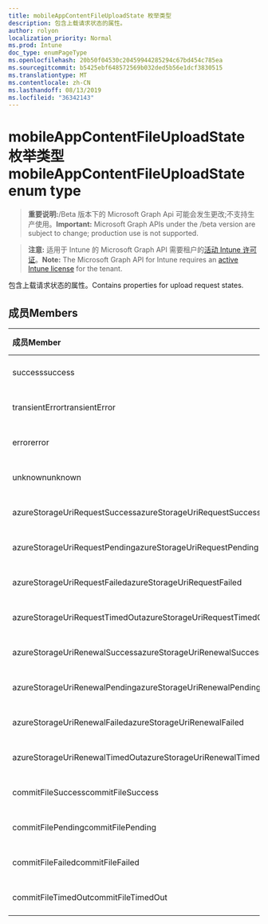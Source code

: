 ```yaml
---
title: mobileAppContentFileUploadState 枚举类型
description: 包含上载请求状态的属性。
author: rolyon
localization_priority: Normal
ms.prod: Intune
doc_type: enumPageType
ms.openlocfilehash: 20b50f04530c20459944285294c67bd454c785ea
ms.sourcegitcommit: b5425ebf648572569b032ded5b56e1dcf3830515
ms.translationtype: MT
ms.contentlocale: zh-CN
ms.lasthandoff: 08/13/2019
ms.locfileid: "36342143"
---
```

# <a name="mobileappcontentfileuploadstate-enum-type"></a><span data-ttu-id="ae7be-103">mobileAppContentFileUploadState 枚举类型</span><span class="sxs-lookup"><span data-stu-id="ae7be-103">mobileAppContentFileUploadState enum type</span></span>

> <span data-ttu-id="ae7be-104">**重要说明:**/Beta 版本下的 Microsoft Graph Api 可能会发生更改;不支持生产使用。</span><span class="sxs-lookup"><span data-stu-id="ae7be-104">**Important:** Microsoft Graph APIs under the /beta version are subject to change; production use is not supported.</span></span>

> <span data-ttu-id="ae7be-105">**注意:** 适用于 Intune 的 Microsoft Graph API 需要租户的[活动 Intune 许可证](https://go.microsoft.com/fwlink/?linkid=839381)。</span><span class="sxs-lookup"><span data-stu-id="ae7be-105">**Note:** The Microsoft Graph API for Intune requires an [active Intune license](https://go.microsoft.com/fwlink/?linkid=839381) for the tenant.</span></span>

<span data-ttu-id="ae7be-106">包含上载请求状态的属性。</span><span class="sxs-lookup"><span data-stu-id="ae7be-106">Contains properties for upload request states.</span></span>

## <a name="members"></a><span data-ttu-id="ae7be-107">成员</span><span class="sxs-lookup"><span data-stu-id="ae7be-107">Members</span></span>
|<span data-ttu-id="ae7be-108">成员</span><span class="sxs-lookup"><span data-stu-id="ae7be-108">Member</span></span>|<span data-ttu-id="ae7be-109">值</span><span class="sxs-lookup"><span data-stu-id="ae7be-109">Value</span></span>|<span data-ttu-id="ae7be-110">说明</span><span class="sxs-lookup"><span data-stu-id="ae7be-110">Description</span></span>|
|:---|:---|:---|
|<span data-ttu-id="ae7be-111">success</span><span class="sxs-lookup"><span data-stu-id="ae7be-111">success</span></span>|<span data-ttu-id="ae7be-112">0</span><span class="sxs-lookup"><span data-stu-id="ae7be-112">0</span></span>|<span data-ttu-id="ae7be-113">尚未记录</span><span class="sxs-lookup"><span data-stu-id="ae7be-113">Not yet documented</span></span>|
|<span data-ttu-id="ae7be-114">transientError</span><span class="sxs-lookup"><span data-stu-id="ae7be-114">transientError</span></span>|<span data-ttu-id="ae7be-115">1</span><span class="sxs-lookup"><span data-stu-id="ae7be-115">1</span></span>|<span data-ttu-id="ae7be-116">尚未记录</span><span class="sxs-lookup"><span data-stu-id="ae7be-116">Not yet documented</span></span>|
|<span data-ttu-id="ae7be-117">error</span><span class="sxs-lookup"><span data-stu-id="ae7be-117">error</span></span>|<span data-ttu-id="ae7be-118">双面</span><span class="sxs-lookup"><span data-stu-id="ae7be-118">2</span></span>|<span data-ttu-id="ae7be-119">尚未记录</span><span class="sxs-lookup"><span data-stu-id="ae7be-119">Not yet documented</span></span>|
|<span data-ttu-id="ae7be-120">unknown</span><span class="sxs-lookup"><span data-stu-id="ae7be-120">unknown</span></span>|<span data-ttu-id="ae7be-121">第三章</span><span class="sxs-lookup"><span data-stu-id="ae7be-121">3</span></span>|<span data-ttu-id="ae7be-122">尚未记录</span><span class="sxs-lookup"><span data-stu-id="ae7be-122">Not yet documented</span></span>|
|<span data-ttu-id="ae7be-123">azureStorageUriRequestSuccess</span><span class="sxs-lookup"><span data-stu-id="ae7be-123">azureStorageUriRequestSuccess</span></span>|<span data-ttu-id="ae7be-124">100</span><span class="sxs-lookup"><span data-stu-id="ae7be-124">100</span></span>|<span data-ttu-id="ae7be-125">尚未记录</span><span class="sxs-lookup"><span data-stu-id="ae7be-125">Not yet documented</span></span>|
|<span data-ttu-id="ae7be-126">azureStorageUriRequestPending</span><span class="sxs-lookup"><span data-stu-id="ae7be-126">azureStorageUriRequestPending</span></span>|<span data-ttu-id="ae7be-127">101</span><span class="sxs-lookup"><span data-stu-id="ae7be-127">101</span></span>|<span data-ttu-id="ae7be-128">尚未记录</span><span class="sxs-lookup"><span data-stu-id="ae7be-128">Not yet documented</span></span>|
|<span data-ttu-id="ae7be-129">azureStorageUriRequestFailed</span><span class="sxs-lookup"><span data-stu-id="ae7be-129">azureStorageUriRequestFailed</span></span>|<span data-ttu-id="ae7be-130">102</span><span class="sxs-lookup"><span data-stu-id="ae7be-130">102</span></span>|<span data-ttu-id="ae7be-131">尚未记录</span><span class="sxs-lookup"><span data-stu-id="ae7be-131">Not yet documented</span></span>|
|<span data-ttu-id="ae7be-132">azureStorageUriRequestTimedOut</span><span class="sxs-lookup"><span data-stu-id="ae7be-132">azureStorageUriRequestTimedOut</span></span>|<span data-ttu-id="ae7be-133">103</span><span class="sxs-lookup"><span data-stu-id="ae7be-133">103</span></span>|<span data-ttu-id="ae7be-134">尚未记录</span><span class="sxs-lookup"><span data-stu-id="ae7be-134">Not yet documented</span></span>|
|<span data-ttu-id="ae7be-135">azureStorageUriRenewalSuccess</span><span class="sxs-lookup"><span data-stu-id="ae7be-135">azureStorageUriRenewalSuccess</span></span>|<span data-ttu-id="ae7be-136">200</span><span class="sxs-lookup"><span data-stu-id="ae7be-136">200</span></span>|<span data-ttu-id="ae7be-137">尚未记录</span><span class="sxs-lookup"><span data-stu-id="ae7be-137">Not yet documented</span></span>|
|<span data-ttu-id="ae7be-138">azureStorageUriRenewalPending</span><span class="sxs-lookup"><span data-stu-id="ae7be-138">azureStorageUriRenewalPending</span></span>|<span data-ttu-id="ae7be-139">201</span><span class="sxs-lookup"><span data-stu-id="ae7be-139">201</span></span>|<span data-ttu-id="ae7be-140">尚未记录</span><span class="sxs-lookup"><span data-stu-id="ae7be-140">Not yet documented</span></span>|
|<span data-ttu-id="ae7be-141">azureStorageUriRenewalFailed</span><span class="sxs-lookup"><span data-stu-id="ae7be-141">azureStorageUriRenewalFailed</span></span>|<span data-ttu-id="ae7be-142">202</span><span class="sxs-lookup"><span data-stu-id="ae7be-142">202</span></span>|<span data-ttu-id="ae7be-143">尚未记录</span><span class="sxs-lookup"><span data-stu-id="ae7be-143">Not yet documented</span></span>|
|<span data-ttu-id="ae7be-144">azureStorageUriRenewalTimedOut</span><span class="sxs-lookup"><span data-stu-id="ae7be-144">azureStorageUriRenewalTimedOut</span></span>|<span data-ttu-id="ae7be-145">203</span><span class="sxs-lookup"><span data-stu-id="ae7be-145">203</span></span>|<span data-ttu-id="ae7be-146">尚未记录</span><span class="sxs-lookup"><span data-stu-id="ae7be-146">Not yet documented</span></span>|
|<span data-ttu-id="ae7be-147">commitFileSuccess</span><span class="sxs-lookup"><span data-stu-id="ae7be-147">commitFileSuccess</span></span>|<span data-ttu-id="ae7be-148">300</span><span class="sxs-lookup"><span data-stu-id="ae7be-148">300</span></span>|<span data-ttu-id="ae7be-149">尚未记录</span><span class="sxs-lookup"><span data-stu-id="ae7be-149">Not yet documented</span></span>|
|<span data-ttu-id="ae7be-150">commitFilePending</span><span class="sxs-lookup"><span data-stu-id="ae7be-150">commitFilePending</span></span>|<span data-ttu-id="ae7be-151">301</span><span class="sxs-lookup"><span data-stu-id="ae7be-151">301</span></span>|<span data-ttu-id="ae7be-152">尚未记录</span><span class="sxs-lookup"><span data-stu-id="ae7be-152">Not yet documented</span></span>|
|<span data-ttu-id="ae7be-153">commitFileFailed</span><span class="sxs-lookup"><span data-stu-id="ae7be-153">commitFileFailed</span></span>|<span data-ttu-id="ae7be-154">302</span><span class="sxs-lookup"><span data-stu-id="ae7be-154">302</span></span>|<span data-ttu-id="ae7be-155">尚未记录</span><span class="sxs-lookup"><span data-stu-id="ae7be-155">Not yet documented</span></span>|
|<span data-ttu-id="ae7be-156">commitFileTimedOut</span><span class="sxs-lookup"><span data-stu-id="ae7be-156">commitFileTimedOut</span></span>|<span data-ttu-id="ae7be-157">303</span><span class="sxs-lookup"><span data-stu-id="ae7be-157">303</span></span>|<span data-ttu-id="ae7be-158">尚未记录</span><span class="sxs-lookup"><span data-stu-id="ae7be-158">Not yet documented</span></span>|



